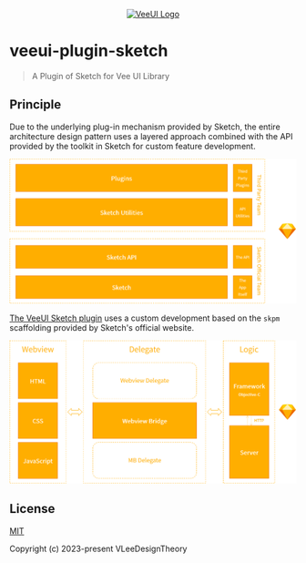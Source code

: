 <p align="center">
  <a href="https://github.com/vleedesigntheory/veeui-plugin-sketch" title="VeeUI Sketch Plugin"><img alt="VeeUI Logo" src="https://vleedesigntheory.github.io/design/vi/veevi20200808/veedesign.png" width="180"></a>
</p>

# veeui-plugin-sketch

> A Plugin of Sketch for Vee UI Library

## Principle

Due to the underlying plug-in mechanism provided by Sketch, the entire architecture design pattern uses a layered approach combined with the API provided by the toolkit in Sketch for custom feature development.

![architecture](assets/architecture.png)

[The VeeUI Sketch plugin](https://github.com/vleedesigntheory/veeui-plugin-sketch) uses a custom development based on the `skpm` scaffolding provided by Sketch's official website.

![technology](assets/technology.png)

## License

[MIT](http://opensource.org/licenses/MIT)

Copyright (c) 2023-present VLeeDesignTheory
